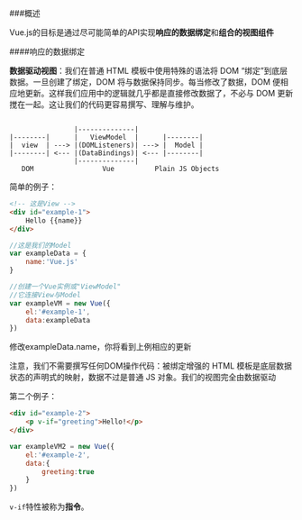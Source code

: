 ###概述

Vue.js的目标是通过尽可能简单的API实现**响应的数据绑定**和**组合的视图组件**

####响应的数据绑定

**数据驱动视图**：我们在普通 HTML 模板中使用特殊的语法将 DOM “绑定”到底层数据。一旦创建了绑定，DOM 将与数据保持同步。每当修改了数据，DOM 便相应地更新。这样我们应用中的逻辑就几乎都是直接修改数据了，不必与 DOM 更新搅在一起。这让我们的代码更容易撰写、理解与维护。
```

                |--------------|
|--------|      |   ViewModel  |      |--------|
|  view  | ---> |(DOMListeners)| ---> |  Model |
|--------| <--- |(DataBindings)| <--- |--------|
                |--------------|
   DOM                 Vue          Plain JS Objects

```

简单的例子：
```html
<!-- 这是View -->
<div id="example-1">
	Hello {{name}}
</div>
```
```JavaScript
//这是我们的Model
var exampleData = {
	name:'Vue.js'
}

//创建一个Vue实例或"ViewModel"
//它连接View与Model
var exampleVM = new Vue({
	el:'#example-1',
	data:exampleData
})
```
修改exampleData.name，你将看到上例相应的更新

注意，我们不需要撰写任何DOM操作代码：被绑定增强的 HTML 模板是底层数据状态的声明式的映射，数据不过是普通 JS 对象。我们的视图完全由数据驱动

第二个例子：
```html
<div id="example-2">
	<p v-if="greeting">Hello!</p>
</div>
```
```JavaScript
var exampleVM2 = new Vue({
	el:'#example-2',
	data:{
		greeting:true
	}
})
```

```v-if```特性被称为**指令**。
